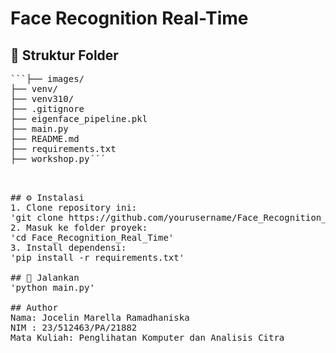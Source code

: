 ﻿# Face Recognition Real-Time

## 📁 Struktur Folder
<pre>```├── images/
├── venv/
├── venv310/
├── .gitignore
├── eigenface_pipeline.pkl
├── main.py
├── README.md
├── requirements.txt
├── workshop.py´´´<pre>


## ⚙️ Instalasi
1. Clone repository ini:
'git clone https://github.com/yourusername/Face_Recognition_Real_Time.git'
2. Masuk ke folder proyek:
'cd Face_Recognition_Real_Time'
3. Install dependensi:
'pip install -r requirements.txt'

## 🚀 Jalankan
'python main.py'

## Author
Nama: Jocelin Marella Ramadhaniska
NIM : 23/512463/PA/21882
Mata Kuliah: Penglihatan Komputer dan Analisis Citra
